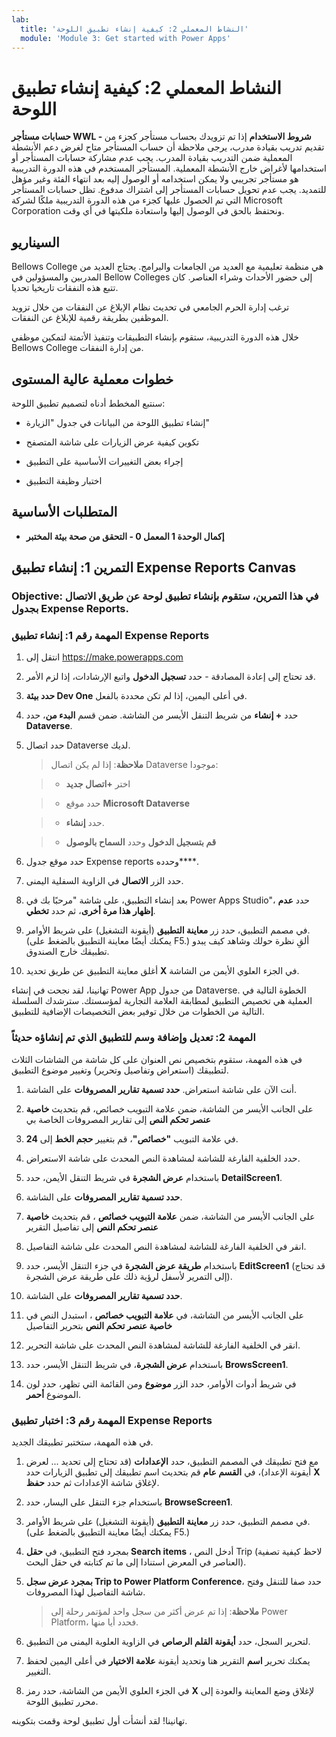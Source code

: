 ```yaml
---
lab:
  title: 'النشاط المعملي 2: كيفية إنشاء تطبيق اللوحة'
  module: 'Module 3: Get started with Power Apps'
---
```


# النشاط المعملي 2: كيفية إنشاء تطبيق اللوحة

**حسابات مستأجر WWL - شروط الاستخدام** إذا تم تزويدك بحساب مستأجر كجزء من تقديم تدريب بقيادة مدرب، يرجى ملاحظة أن حساب المستأجر متاح لغرض دعم الأنشطة المعملية ضمن التدريب بقيادة المدرب. يجب عدم مشاركة حسابات المستأجر أو استخدامها لأغراض خارج الأنشطة المعملية. المستأجر المستخدم في هذه الدورة التدريبية هو مستأجر تجريبي ولا يمكن استخدامه أو الوصول إليه بعد انتهاء الفئة وغير مؤهل للتمديد. يجب عدم تحويل حسابات المستأجر إلى اشتراك مدفوع. تظل حسابات المستأجر التي تم الحصول عليها كجزء من هذه الدورة التدريبية ملكًا لشركة Microsoft Corporation ونحتفظ بالحق في الوصول إليها واستعادة ملكيتها في أي وقت. 

## السيناريو

Bellows College هي منظمة تعليمية مع العديد من الجامعات والبرامج. يحتاج العديد من المدربين والمسؤولين في Bellow Colleges إلى حضور الأحداث وشراء العناصر. كان تتبع هذه النفقات تاريخيا تحديا. 

ترغب إدارة الحرم الجامعي في تحديث نظام الإبلاغ عن النفقات من خلال تزويد الموظفين بطريقة رقمية للإبلاغ عن النفقات. 

خلال هذه الدورة التدريبية، ستقوم بإنشاء التطبيقات وتنفيذ الأتمتة لتمكين موظفي Bellows College من إدارة النفقات. 


## خطوات معملية عالية المستوى

سنتبع المخطط أدناه لتصميم تطبيق اللوحة:

- إنشاء تطبيق اللوحة من البيانات في جدول "الزيارة"

- تكوين كيفية عرض الزيارات على شاشة المتصفح

- إجراء بعض التغييرات الأساسية على التطبيق

- اختبار وظيفة التطبيق

## المتطلبات الأساسية

- **إكمال الوحدة 1 المعمل 0 - التحقق من صحة بيئة المختبر**

## التمرين 1: إنشاء تطبيق Expense Reports Canvas

### Objective: في هذا التمرين، ستقوم بإنشاء تطبيق لوحة عن طريق الاتصال بجدول Expense Reports.

### المهمة رقم 1: إنشاء تطبيق Expense Reports

1. انتقل إلى https://make.powerapps.com

1. قد تحتاج إلى إعادة المصادقة - حدد **تسجيل الدخول** واتبع الإرشادات، إذا لزم الأمر.

1. **حدد بيئة Dev One** في أعلى اليمين، إذا لم تكن محددة بالفعل.

1. حدد **+ إنشاء** من شريط التنقل الأيسر من الشاشة. ضمن قسم **البدء من**، حدد **Dataverse**.

1. حدد اتصال Dataverse لديك.

    >**ملاحظة**: إذا لم يكن اتصال Dataverse موجودا:

    >   - اختر **+اتصال جديد**

    >   - حدد موقع **Microsoft Dataverse**

    >   - حدد **إنشاء**.

    >   - **قم بتسجيل الدخول** وحدد **السماح بالوصول**

1. حدد موقع جدول Expense reports وحدده****.

1. حدد الزر **الاتصال** في الزاوية السفلية اليمنى.

1. بعد إنشاء التطبيق، على شاشة "مرحبًا بك في Power Apps Studio"، حدد **عدم إظهار هذا مرة أخرى**، ثم حدد **تخطي**.

1. في مصمم التطبيق، حدد زر **معاينة التطبيق** (أيقونة التشغيل) على شريط الأوامر. (يمكنك أيضًا معاينة التطبيق بالضغط على F5.) ألقِ نظرة حولك وشاهد كيف يبدو تطبيقك خارج الصندوق.

1. أغلق معاينة التطبيق عن طريق تحديد **X** في الجزء العلوي الأيمن من الشاشة.

تهانينا، لقد نجحت في إنشاء Power App من جدول Dataverse. الخطوة التالية في العملية هي تخصيص التطبيق لمطابقة العلامة التجارية لمؤسستك. سترشدك السلسلة التالية من الخطوات من خلال توفير بعض التخصيصات الإضافية للتطبيق.

### المهمة 2: تعديل وإضافة وسم للتطبيق الذي تم إنشاؤه حديثاً

في هذه المهمة، ستقوم بتخصيص نص العنوان على كل شاشة من الشاشات الثلاث لتطبيقك (استعراض وتفاصيل وتحرير) وتغيير موضوع التطبيق.

1. أنت الآن على شاشة استعراض. **حدد تسمية تقارير المصروفات** على الشاشة.

1. على الجانب الأيسر من الشاشة، ضمن علامة التبويب خصائص، قم بتحديث **خاصية عنصر تحكم النص** إلى تقارير المصروفات الخاصة بي

1. في علامة التبويب **"خصائص"**، قم بتغيير **حجم الخط** إلى **24**.

1. حدد الخلفية الفارغة للشاشة لمشاهدة النص المحدث على شاشة الاستعراض.

1. باستخدام **عرض الشجرة** في شريط التنقل الأيمن، حدد **DetailScreen1**.

1. **حدد تسمية تقارير المصروفات** على الشاشة.

1. على الجانب الأيسر من الشاشة، ضمن **علامة التبويب خصائص** ، قم بتحديث **خاصية عنصر تحكم النص** إلى تفاصيل التقرير

1. انقر في الخلفية الفارغة للشاشة لمشاهدة النص المحدث على شاشة التفاصيل.

1. باستخدام **طريقة عرض الشجرة** في جزء التنقل الأيسر، حدد **EditScreen1** (قد تحتاج إلى التمرير لأسفل لرؤية ذلك على طريقة عرض الشجرة).

1. **حدد تسمية تقارير المصروفات** على الشاشة.

1. على الجانب الأيسر من الشاشة، في **علامة التبويب خصائص** ، استبدل النص في **خاصية عنصر تحكم النص** بتحرير التفاصيل

1. انقر في الخلفية الفارغة للشاشة لمشاهدة النص المحدث على شاشة التحرير.

1. باستخدام **عرض الشجرة**، في شريط التنقل الأيسر، حدد **BrowsScreen1**.

1. في شريط أدوات الأوامر، حدد الزر **موضوع** ومن القائمة التي تظهر، حدد لون الموضوع **أحمر**.

### المهمة رقم 3: اختبار تطبيق Expense Reports

في هذه المهمة، ستختبر تطبيقك الجديد.

1. مع فتح تطبيقك في المصمم التطبيق، حدد **الإعدادات** (قد تحتاج إلى تحديد ... لعرض أيقونة الإعداد)، في **القسم عام** قم بتحديث اسم تطبيقك إلى تطبيق الزيارات حدد **X** لإغلاق شاشة الإعدادات ثم حدد **حفظ**.

1. باستخدام جزء التنقل على اليسار، حدد **BrowseScreen1**.

1. في مصمم التطبيق، حدد زر **معاينة التطبيق** (أيقونة التشغيل) على شريط الأوامر. (يمكنك أيضًا معاينة التطبيق بالضغط على F5.)

1. بمجرد فتح التطبيق، في **حقل Search items** ، أدخل النص Trip (لاحظ كيفية تصفية العناصر في المعرض استنادا إلى ما تم كتابته في حقل البحث).

1. **بمجرد عرض سجل Trip to Power Platform Conference**، حدد صفا للتنقل وفتح شاشة التفاصيل لهذا المصروفات.
 
    >**ملاحظة**: إذا تم عرض أكثر من سجل واحد لمؤتمر رحلة إلى Power Platform، فحدد أيا منها.

1. لتحرير السجل، حدد **أيقونة القلم الرصاص** في الزاوية العلوية اليمنى من التطبيق.

1. يمكنك تحرير **اسم** التقرير هنا وتحديد أيقونة **علامة الاختيار** في أعلى اليمين لحفظ التغيير.

1. في الجزء العلوي الأيمن من الشاشة، حدد رمز **X** لإغلاق وضع المعاينة والعودة إلى محرر تطبيق اللوحة.

تهانينا! لقد أنشأت أول تطبيق لوحة وقمت بتكوينه.

 
